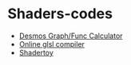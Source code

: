 # Shaders-codes

- [Desmos Graph/Func Calculator](https://www.desmos.com/calculator)
- [Online glsl compiler](https://thebookofshaders.com/edit.php)
- [Shadertoy](https://www.shadertoy.com/)